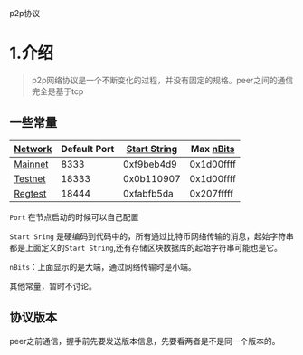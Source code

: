 p2p协议

# 1.介绍

> p2p网络协议是一个不断变化的过程，并没有固定的规格。peer之间的通信完全是基于tcp

## 一些常量

| [Network](https://bitcoin.org/en/p2p-network-guide)          | Default Port | [Start String](https://bitcoin.org/en/glossary/start-string) | Max [nBits](https://bitcoin.org/en/glossary/nbits) |
| ------------------------------------------------------------ | ------------ | ------------------------------------------------------------ | -------------------------------------------------- |
| [Mainnet](https://bitcoin.org/en/glossary/mainnet)           | 8333         | 0xf9beb4d9                                                   | 0x1d00ffff                                         |
| [Testnet](https://bitcoin.org/en/glossary/testnet)           | 18333        | 0x0b110907                                                   | 0x1d00ffff                                         |
| [Regtest](https://bitcoin.org/en/glossary/regression-test-mode) | 18444        | 0xfabfb5da                                                   | 0x207fffff                                         |

`Port` 在节点启动的时候可以自己配置

`Start Sring` 是硬编码到代码中的，所有通过比特币网络传输的消息，起始字符串都是上面定义的`Start String`,还有存储区块数据库的起始字符串可能也是它。

`nBits`：上面显示的是大端，通过网络传输时是小端。

其他常量，暂时不讨论。

## 协议版本

peer之前通信，握手前先要发送版本信息，先要看两者是不是同一个版本的。

